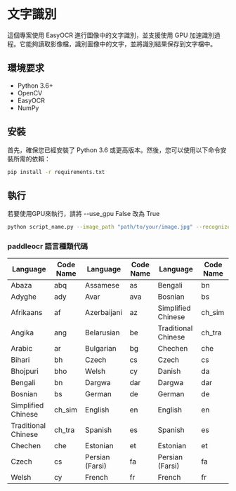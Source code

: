 # 文字識別

這個專案使用 EasyOCR 進行圖像中的文字識別，並支援使用 GPU 加速識別過程。它能夠讀取影像檔，識別圖像中的文字，並將識別結果保存到文字檔中。

## 環境要求

- Python 3.6+
- OpenCV
- EasyOCR
- NumPy

## 安裝

首先，確保您已經安裝了 Python 3.6 或更高版本。然後，您可以使用以下命令安裝所需的依賴：

```bash
pip install -r requirements.txt
```
## 執行
若要使用GPU來執行，請將 --use_gpu False 改為 True

```bash
python script_name.py --image_path "path/to/your/image.jpg" --recognized_text_path "path/to/save/text.txt" --pic_lang "['en', 'ch_tra']" --use_gpu False
```

### paddleocr 語言種類代碼

| Language          | Code Name | Language          | Code Name | Language          | Code Name |
|-------------------|-----------|-------------------|-----------|-------------------|-----------|
| Abaza             | abq       | Assamese          | as        | Bengali           | bn        |
| Adyghe            | ady       | Avar              | ava       | Bosnian           | bs        |
| Afrikaans         | af        | Azerbaijani       | az        | Simplified Chinese| ch_sim    |
| Angika            | ang       | Belarusian        | be        | Traditional Chinese| ch_tra   |
| Arabic            | ar        | Bulgarian         | bg        | Chechen           | che       |
| Bihari            | bh        | Czech             | cs        | Czech             | cs        |
| Bhojpuri          | bho       | Welsh             | cy        | Danish            | da        |
| Bengali           | bn        | Dargwa            | dar       | Dargwa            | dar       |
| Bosnian           | bs        | German            | de        | German            | de        |
| Simplified Chinese| ch_sim    | English           | en        | English           | en        |
| Traditional Chinese| ch_tra   | Spanish           | es        | Spanish           | es        |
| Chechen           | che       | Estonian          | et        | Estonian          | et        |
| Czech             | cs        | Persian (Farsi)   | fa        | Persian (Farsi)   | fa        |
| Welsh             | cy        | French            | fr        | French            | fr        |

